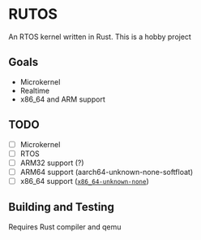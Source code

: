 # RUTOS

An RTOS kernel written in Rust. This is a hobby project

## Goals

- Microkernel
- Realtime
- x86_64 and ARM support

## TODO

- [ ] Microkernel
- [ ] RTOS
- [ ] ARM32 support (?)
- [ ] ARM64 support (aarch64-unknown-none-softfloat)
- [ ] x86_64 support ([`x86_64-unknown-none`](https://doc.rust-lang.org/nightly/rustc/platform-support/x86_64-unknown-none.html))

## Building and Testing

Requires Rust compiler and qemu
